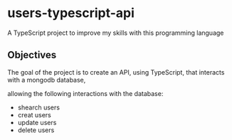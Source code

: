 # users-typescript-api
A TypeScript project to improve my skills with this programming language

## Objectives 
The goal of the project is to create an API, using TypeScript, that interacts with a mongodb database,

allowing the following interactions with the database:
- shearch users
- creat users 
- update users
- delete users
